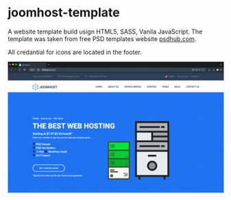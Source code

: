 # joomhost-template

A website template build usign HTML5, SASS, Vanila JavaScript. The template was taken from free PSD templates website [psdhub.com](https://www.psdhub.com/).

All credantial for icons are located in the footer.

![preview](preview-joomhost-template.png)
